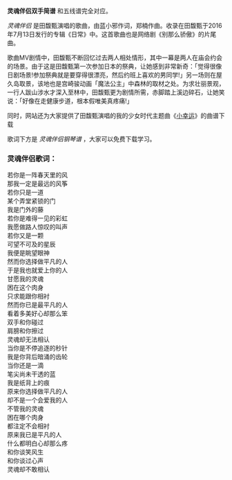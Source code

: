 

**灵魂伴侣双手简谱** 和五线谱完全对应。

_灵魂伴侣_ 是田馥甄演唱的歌曲，由蓝小邪作词，郑楠作曲。收录在田馥甄于2016年7月13日发行的专辑《日常》中。这首歌曲也是网络剧《别那么骄傲》的片尾曲。

歌曲MV剧情中，田馥甄不断回忆过去两人相处情形，其中一幕是两人在庙会约会的场景。由于这是田馥甄第一次参加日本的祭典，让她感到非常新奇：「觉得很像日剧场景!参加祭典就是要穿得很漂亮，然后约班上喜欢的男同学!」另一场则在屋久岛取景，该地也是宫崎骏动画「魔法公主」中森林的取材之处。为求壮丽景观，一行人跋山涉水才深入至林中，田馥甄更为剧情所需，赤脚踏上溪边碎石，让她笑说：「好像在走健康步道，根本假唯美真疼痛!」

同时，网站还为大家提供了田馥甄演唱的我的少女时代主题曲《[小幸运](Music-6428-小幸运-我的少女时代主题曲.html "小幸运")》的曲谱下载

歌词下方是 _灵魂伴侣钢琴谱_ ，大家可以免费下载学习。

### 灵魂伴侣歌词：

若你是一阵春天里的风  
那我一定是最远的风筝  
若你只是一道  
某个弄堂紧锁的门  
我是门外的藤  
若你是难得一见的彩虹  
我愿做路人惊叹的叫声  
若你又是一颗  
可望不可及的星辰  
我便是眺望眼神  
然而你选择做平凡的人  
于是我也就爱上你的人  
甘愿我的灵魂  
困在这个肉身  
只求能跟你相衬  
然而你已是最平凡的人  
看着多美好心却那么笨  
双手和你碰过  
肩膀和你擦过  
灵魂却无法相认  
当你是不停追逐的秒针  
我是你背后暗涌的齿轮  
当你还是一滴  
笔尖尚未干透的蓝  
我是纸背上的痕  
原来你选择做平凡的人  
却不是一个会爱我的人  
不管我的灵魂  
困在哪个肉身  
都注定不会相衬  
原来我已是平凡的人  
什么都明白心却那么疼  
和你谈笑风生  
和你谈过心声  
灵魂却不敢相认

